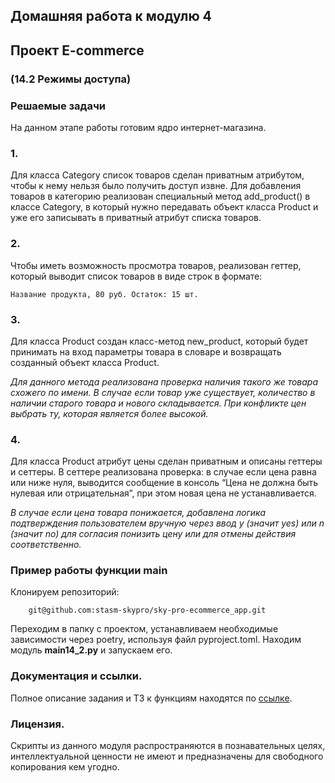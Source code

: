 ## Домашняя работа к модулю 4
## Проект E-commerce
### (14.2 Режимы доступа)
### Решаемые задачи
На данном этапе работы готовим ядро интернет-магазина.

### 1.
Для класса Category список товаров сделан приватным атрибутом, чтобы к нему нельзя было получить доступ извне. 
Для добавления товаров в категорию реализован специальный метод add_product() в классе Category, в который нужно 
передавать объект класса Product и уже его записывать в приватный атрибут списка товаров.

### 2.
Чтобы иметь возможность просмотра товаров, реализован геттер, который выводит список товаров в виде строк в формате:

<code>Название продукта, 80 руб. Остаток: 15 шт.</code>

### 3.
Для класса Product создан класс-метод new_product, который будет принимать на вход параметры товара в словаре и 
возвращать созданный объект класса Product.

_Для данного метода реализована проверка наличия такого же товара схожего по имени. В случае если товар уже существует, 
количество в наличии старого товара и нового складывается. При конфликте цен выбрать ту, которая является более высокой._

### 4.
Для класса Product атрибут цены сделан приватным и описаны геттеры и сеттеры. В сеттере реализована проверка: 
в случае если цена равна или ниже нуля, выводится сообщение в консоль “Цена не должна быть нулевая или отрицательная”, 
при этом новая цена не устанавливается.

_В случае если цена товара понижается, добавлена логика подтверждения пользователем вручную через ввод y (значит yes) 
или n  (значит no) для согласия понизить цену или для отмены действия соответственно._


### Пример работы функции main
Клонируем репозиторий:

        git@github.com:stasm-skypro/sky-pro-ecommerce_app.git


Переходим в папку с проектом, устанавливаем необходимые зависимости через poetry, используя файл pyproject.toml.
Находим модуль **main14_2.py** и запускаем его.

### Документация и ссылки.
Полное описание задания и ТЗ к функциям находятся по [ссылке](https://my.sky.pro/student-cabinet/stream-lesson/135689/homework-requirements).

### Лицензия.
Скрипты из данного модуля распространяются в познавательных целях, интеллектуальной ценности не имеют и предназначены для свободного копирования кем угодно.
